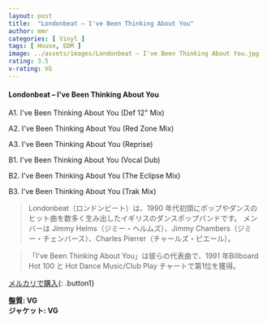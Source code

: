 ```yaml
---
layout: post
title:  "Londonbeat – I've Been Thinking About You"
author: mmr
categories: [ Vinyl ]
tags: [ House, EDM ]
image: ../assets/images/Londonbeat – I've Been Thinking About You.jpg
rating: 3.5
v-rating: VG
---
```


#### Londonbeat – I've Been Thinking About You

A1. I've Been Thinking About You (Def 12" Mix)

A2. I've Been Thinking About You (Red Zone Mix)

A3. I've Been Thinking About You (Reprise)

B1. I've Been Thinking About You (Vocal Dub)

B2. I've Been Thinking About You (The Eclipse Mix)

B3. I've Been Thinking About You (Trak Mix)

> Londonbeat（ロンドンビート）は、1990 年代初頭にポップやダンスのヒット曲を数多く生み出したイギリスのダンスポップバンドです。
メンバーは Jimmy Helms（ジミー・ヘルムズ）、Jimmy Chambers（ジミー・チェンバース）、Charles Pierrer（チャールズ・ピエール）。

> 「I've Been Thinking About You」は彼らの代表曲で、1991 年Billboard Hot 100 と Hot Dance Music/Club Play チャートで第1位を獲得。

[メルカリで購入](https://jp.mercari.com/item/m47205730719){: .button1}

<div class="mt-4 mb-4 d-flex align-items-center">
<strong class="mr-1">盤質: VG</strong>
</div>
<div class="mt-4 mb-4 d-flex align-items-center">
<strong class="mr-1">ジャケット: VG</strong>
</div>
